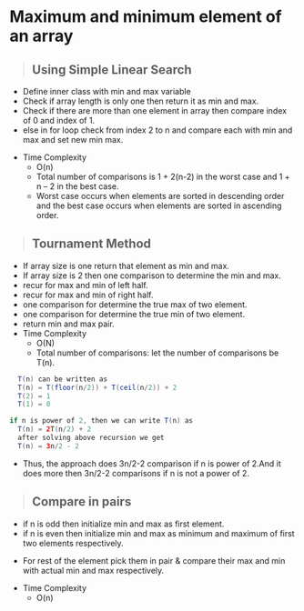 # Maximum and minimum element of an array

> ## Using Simple Linear Search

- Define inner class with min and max variable
- Check if array length is only one then return it as min and max.
- Check if there are more than one element in array then compare index of 0 and index of 1.
- else in for loop check from index 2 to n and compare each with min and max and set new min max.

* Time Complexity
  - O(n)
  - Total number of comparisons is 1 + 2(n-2) in the worst case and 1 + n – 2 in the best case.
  - Worst case occurs when elements are sorted in descending order and the best case occurs when elements are sorted in ascending order.

> ## Tournament Method

- If array size is one return that element as min and max.
- If array size is 2 then one comparison to determine the min and max.
- recur for max and min of left half.
- recur for max and min of right half.
- one comparison for determine the true max of two element.
- one comparison for determine the true min of two element.
- return min and max pair.
- Time Complexity
  - O(N)
  - Total number of comparisons: let the number of comparisons be T(n).

```java
  T(n) can be written as
  T(n) = T(floor(n/2)) + T(ceil(n/2)) + 2
  T(2) = 1
  T(1) = 0
```

```java
if n is power of 2, then we can write T(n) as
  T(n) = 2T(n/2) + 2
  after solving above recursion we get
  T(n) = 3n/2 - 2
```

- Thus, the approach does 3n/2-2 comparison if n is power of 2.And it does more then 3n/2-2 comparisons if n is not a power of 2.

> ## Compare in pairs

- if n is odd then initialize min and max as first element.
- if n is even then initialize min and max as minimum and maximum of first two elements respectively.

* For rest of the element pick them in pair & compare their max and min with actual min and max respectively.

- Time Complexity
  - O(n)
